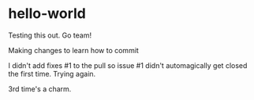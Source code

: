 # hello-world
Testing this out. Go team!

Making changes to learn how to commit

I didn't add fixes #1 to the pull so issue #1 didn't automagically get closed the first time. Trying again.

3rd time's a charm.
